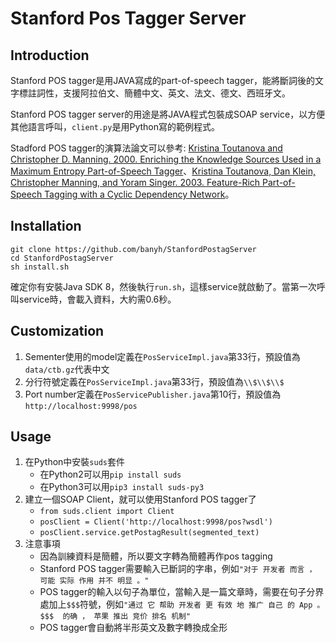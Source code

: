 # Stanford Pos Tagger Server

## Introduction

Stanford POS tagger是用JAVA寫成的part-of-speech tagger，能將斷詞後的文字標註詞性，支援阿拉伯文、簡體中文、英文、法文、德文、西班牙文。

Stanford POS tagger server的用途是將JAVA程式包裝成SOAP service，以方便其他語言呼叫，`client.py`是用Python寫的範例程式。

Stadford POS tagger的演算法論文可以參考: [Kristina Toutanova and Christopher D. Manning. 2000. Enriching the Knowledge Sources Used in a Maximum Entropy Part-of-Speech Tagger](http://nlp.stanford.edu/~manning/papers/emnlp2000.pdf)、[Kristina Toutanova, Dan Klein, Christopher Manning, and Yoram Singer. 2003. Feature-Rich Part-of-Speech Tagging with a Cyclic Dependency Network](http://nlp.stanford.edu/~manning/papers/tagging.pdf)。


## Installation

```shell-script
git clone https://github.com/banyh/StanfordPostagServer
cd StanfordPostagServer
sh install.sh
```

確定你有安裝Java SDK 8，然後執行`run.sh`，這樣service就啟動了。當第一次呼叫service時，會載入資料，大約需0.6秒。


## Customization

1. Sementer使用的model定義在`PosServiceImpl.java`第33行，預設值為`data/ctb.gz`代表中文
2. 分行符號定義在`PosServiceImpl.java`第33行，預設值為`\\$\\$\\$`
3. Port number定義在`PosServicePublisher.java`第10行，預設值為`http://localhost:9998/pos`


## Usage

1. 在Python中安裝`suds`套件
    * 在Python2可以用`pip install suds`
    * 在Python3可以用`pip3 install suds-py3`
2. 建立一個SOAP Client，就可以使用Stanford POS tagger了
    * `from suds.client import Client`
    * `posClient = Client('http://localhost:9998/pos?wsdl')`
    * `posClient.service.getPostagResult(segmented_text)`
3. 注意事項
    * 因為訓練資料是簡體，所以要文字轉為簡體再作pos tagging
    * Stanford POS tagger需要輸入已斷詞的字串，例如`"对于 开发者 而言 ， 可能 实际 作用 并不 明显 。"`
    * POS tagger的輸入以句子為單位，當輸入是一篇文章時，需要在句子分界處加上`$$$`符號，例如`"通过 它 帮助 开发者 更 有效 地 推广 自己 的 App 。$$$  的确 ， 苹果 推出 竞价 排名 机制"`
    * POS tagger會自動將半形英文及數字轉換成全形
